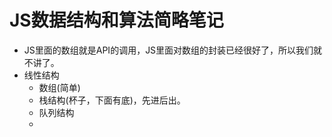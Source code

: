 # JS数据结构和算法简略笔记

* JS里面的数组就是API的调用，JS里面对数组的封装已经很好了，所以我们就不讲了。
* 线性结构
  * 数组(简单)
  * 栈结构(杯子，下面有底)，先进后出。
  * 队列结构
  * 

